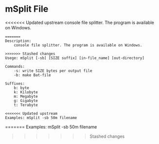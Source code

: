 mSplit File
===========
<<<<<<< Updated upstream
console file splitter. The program is available on Windows.
```
=======
Description:
	console file splitter. The program is available on Windows.

>>>>>>> Stashed changes
Usege: mSplit [-sb] [SIZE suffix] [in-file_name] [out-directory]

Commands:
	-s: write SIZE bytes per output file
	-b: make Bat-file

Suffixes:
	b: byte
	k: Kilobyte
	m: Megabyte
	g: Gigabyte
	t: Terabyte

<<<<<<< Updated upstream
Examples: mSplit -sb 50m filename
```
=======
Examples: mSplit -sb 50m filename
>>>>>>> Stashed changes
